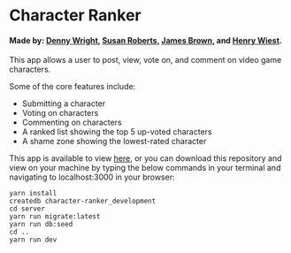 # Character Ranker
#### Made by: [Denny Wright](https://github.com/DWright89), [Susan Roberts](https://github.com/susanroberts), [James Brown](https://github.com/JimBrown64), and [Henry Wiest](https://github.com/henryw110).

This app allows a user to post, view, vote on, and comment on video game characters.

Some of the core features include:
- Submitting a character
- Voting on characters
- Commenting on characters
- A ranked list showing the top 5 up-voted characters
- A shame zone showing the lowest-rated character

This app is available to view [here](https://character-ranker.herokuapp.com), or you can download this repository and view on your machine by typing the below commands in your terminal and navigating to localhost:3000 in your browser:

```
yarn install
createdb character-ranker_development
cd server
yarn run migrate:latest
yarn run db:seed
cd ..
yarn run dev
```